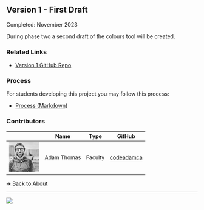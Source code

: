 <style>@import url("//readme.codeadam.ca/readme.css");</style>

## Version 1 - First Draft

Completed: November 2023

During phase two a second draft of the colours tool will be created.

### Related Links

- [Version 1 GitHub Repo](https://github.com/BrickMMO/stop-start-v1)

### Process

For students developing this project you may follow this process:

- [Process (Markdown)](v2/colours-v2-process.markdown)

### Contributors

|                                       | Name        | Type    | GitHub                                                              |
| ------------------------------------- | ----------- | ------- | ------------------------------------------------------------------- |
| ![codeadamca](faculty/codeadamca.png) | Adam Thomas | Faculty | [codeadamca](https://contributions.brickmmo.com/faculty/codeadamca) |

[&#10132; Back to About](/stop-start-about/)

---

<a href="https://brickmmo.com">
<img src="https://brickmmo.com/images/brickmmo-logo-horizontal.jpg" width="100">
</a>
